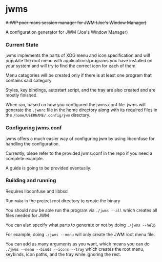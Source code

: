 
# jwms
~~A WIP poor mans session manager for JWM (Joe's Window Manager)~~

A configuration generator for JWM (Joe's Window Manager)

### Current State

jwms implements the parts of XDG menu and icon specification and will populate the root menu with applications/programs you have installed on your system and will try to find the correct icon for each of them.

Menu catagories will be created only if there is at least one program that contains said category.

Styles, key bindings, autostart script, and the tray are also created and are mostly finished.

When ran, based on how you configured the jwms.conf file. jwms will generate the `.jwmrc` file in the home directory along with its required files in the `/home/USERNAME/.config/jwm` directory.

### Configuring jwms.conf

jwms offers a much easier way of configuring jwm by using libconfuse for handling the configuration.

Currently, pleae refer to the provided jwms.conf in the repo if you need a complete example.

A guide is going to be provided eventually.

### Building and running

Requires libconfuse and libbsd

Run `make` in the project root directory to create the binary

You should now be able run the program via `./jwms --all` which creates all files needed for JWM

You can also specify what parts to generate or not by doing `./jwms --help`

For example, doing `./jwms --menu` will only create the JWM root menu file.

You can add as many arguments as you want, which means you can do `./jwms --menu --binds --icons --tray` which creates the root menu, keybinds, icon paths, and the tray while ignoring the rest.
